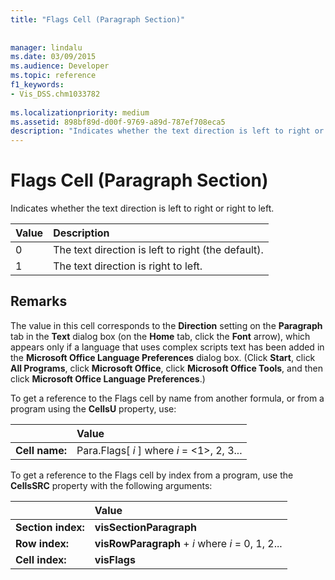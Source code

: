 ```yaml
---
title: "Flags Cell (Paragraph Section)"
 
 
manager: lindalu
ms.date: 03/09/2015
ms.audience: Developer
ms.topic: reference
f1_keywords:
- Vis_DSS.chm1033782
 
ms.localizationpriority: medium
ms.assetid: 898bf89d-d00f-9769-a89d-787ef708eca5
description: "Indicates whether the text direction is left to right or right to left."
---
```


# Flags Cell (Paragraph Section)

Indicates whether the text direction is left to right or right to left.
  
|**Value**|**Description**|
|:-----|:-----|
|0  <br/> |The text direction is left to right (the default). |
|1  <br/> |The text direction is right to left. |
   
## Remarks

The value in this cell corresponds to the **Direction** setting on the **Paragraph** tab in the **Text** dialog box (on the **Home** tab, click the **Font** arrow), which appears only if a language that uses complex scripts text has been added in the **Microsoft Office Language Preferences** dialog box. (Click **Start**, click **All Programs**, click **Microsoft Office**, click **Microsoft Office Tools**, and then click **Microsoft Office Language Preferences**.) 
  
To get a reference to the Flags cell by name from another formula, or from a program using the **CellsU** property, use: 
  
||Value |
|:-----|:-----|
|**Cell name:**  <br/> |Para.Flags[ *i*  ] where  *i*  = <1>, 2, 3... |
   
To get a reference to the Flags cell by index from a program, use the **CellsSRC** property with the following arguments: 
  
||Value |
|:-----|:-----|
|**Section index:**  <br/> |**visSectionParagraph** <br/> |
|**Row index:**  <br/> |**visRowParagraph** +  *i*  where  *i*  = 0, 1, 2... |
|**Cell index:**  <br/> |**visFlags** <br/> |
   

